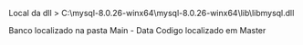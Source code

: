 Local da dll > C:\mysql-8.0.26-winx64\mysql-8.0.26-winx64\lib\libmysql.dll

Banco localizado na pasta Main - Data
Codigo localizado em Master
